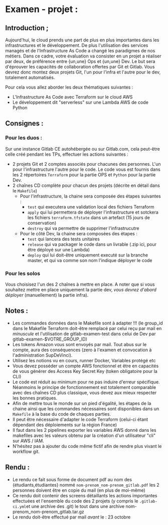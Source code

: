 # Examen - projet :

## Introduction ;

Aujourd'hui, le cloud prends une part de plus en plus importantes dans les infrastructures et le développement. De plus l'utilisation des services managés et de l'Infrastructure As Code a changé les paradigmes de nos métiers. Dans ce cadre, votre évaluation va consister en un projet a réaliser par deux, de préférence entre {un,une} Ops et {un,une} Dev. Le but sera d'éprouver les capacités de collaboration offertes par Git et Gitlab. Vous devrez donc montez deux projets Git, l'un pour l'infra et l'autre pour le dev, totalement automatisés.

Pour cela vous allez aborder les deux thématiques suivantes :

* L'Infrastructure As Code avec Terraform sur le cloud AWS
* Le développement dit "serverless" sur une Lambda AWS de code Python

## Consignes :

### Pour les duos :

Sur une instance Gitlab CE autohébergée ou sur Gitlab.com, cela peut-être celle créé pendant les TPs, effectuer les actions suivantes :

* 2 projets Git et 2 comptes associés pour chacunes des personnes. L'un pour l'infrastructure l'autre pour le code. Le code vous est fournis dans les 2 répertoires `Terraform` pour la partie OPS et `Python` pour la partie Dev.
* 2 chaînes CD complète pour chacun des projets (décrite en détail dans le `Makefile`) 
	* Pour l'infrastructure, la chaine sera composée des étapes suivantes :
		* `test` qui executera une validation local des fichiers Terraform
		* `apply` qui lui permettera de déployer l'infrastructure et sotckera les fichiers `terraform.tfstate` dans un artefact (15 jours de conservation)
		* `destroy` qui va permettre de supprimer l'infrastrucutre
	* Pour le côté Dev, la chaine sera composées des étapes :
		* `test` qui lancera des tests unitaires
		* `release` qui va packager le code dans un livrable (.zip ici, pour être déployé sur une Lambda)
		* `deploy` qui lui doit-être uniquement executé sur la branche master, et qui va comme son nom l'indique déployer le code

### Pour les solos

Vous choisisez l'un des 2 chaînes à mettre en place. A noter que si vous souhaitez mettre en place uniquement la partie dev, *vous devrez d'abord déployer* (manuellement) la partie infra).

## Notes :

* Les commandes données dans le Makefile sont à adapter !!! (le group_id dans le Makefile Terraform doit-être remplacé par celui reçu par mail en *minuscule* et l'utilisation de gitlab-examen-test dans celui de Dev par gitlab-examen-$VOTRE_GROUP_ID)
* Les tokens Amazon vous sont envoyés par mail. Tout abus sur le compte, aura des conséquences (zero à l'examen et convocation à l'administration SupDeVinci).
* Utilisez les notions vu en cours, runner Docker, Variables protégé etc 
* Vous devez posséder un compte AWS fonctionnel et être en capacités de vous générer des Access Key Secret Key (token obligatoire pour la CLI)
* Le code est réduit au minimum pour ne pas induire d'erreur spécifique. Néanmoins le principe de fonctionnement est totalement comparable avec des chaînes CD plus classique, vous devez aux mieux respecter les bonnes pratiques.
* Afin de mettre tous le monde sur un pied d'égalité, les étapes de la chaine ainsi que les commandes nécessaires sont disponibles dans un `Makefile` à la base du code de chaques parties.
* Il peut être nécessaire d'adapter le code Terraform (celui-ci étant dépendant des déploiements sur la région France)
* Il faut dans les 2 pipelines exporter les variables AWS donné dans les makefiles avec les valeurs obtenu par la création d'un utilisateur "cli" sur AWS / IAM.
* N'hésitez pas à ajouter du code même fictif afin de rendre plus vivant le workflow git.

## Rendu :

* Le rendu ce fait sous forme de document pdf au nom des {étudiants,étudiantes} nommé `nom-prenom_nom-prenom_gitlab.pdf` les 2 personnes doivent être en copie du mail (en plus de moi-même)
* Ce rendu doit contenir des screens détaillants les actions importantes effectuées et l'ensemble du code des 2 projets (y compris le `.gitlab-ci.yml`et une archive des .git) le tout dans une archive nom-prenom_nom-prenom_gitlab.tar.gz
* Le rendu doit-être effectué par mail *avant* le : 23 octobre 
